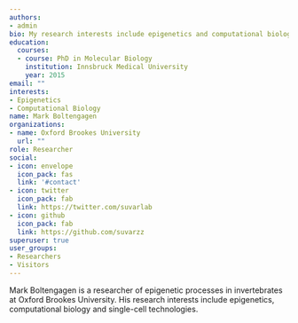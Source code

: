 ```yaml
---
authors:
- admin
bio: My research interests include epigenetics and computational biology.
education:
  courses:
  - course: PhD in Molecular Biology
    institution: Innsbruck Medical University
    year: 2015
email: ""
interests:
- Epigenetics
- Computational Biology
name: Mark Boltengagen
organizations:
- name: Oxford Brookes University
  url: ""
role: Researcher
social:
- icon: envelope
  icon_pack: fas
  link: '#contact'
- icon: twitter
  icon_pack: fab
  link: https://twitter.com/suvarlab
- icon: github
  icon_pack: fab
  link: https://github.com/suvarzz
superuser: true
user_groups:
- Researchers
- Visitors
---
```


Mark Boltengagen is a researcher of epigenetic processes in invertebrates at Oxford Brookes University. His research interests include epigenetics, computational biology and single-cell technologies.

